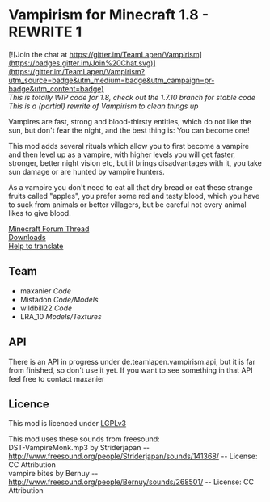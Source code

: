 Vampirism for Minecraft 1.8 - REWRITE 1
=========

[![Join the chat at https://gitter.im/TeamLapen/Vampirism](https://badges.gitter.im/Join%20Chat.svg)](https://gitter.im/TeamLapen/Vampirism?utm_source=badge&utm_medium=badge&utm_campaign=pr-badge&utm_content=badge)  
_This is totally WIP code for 1.8, check out the 1.7.10 branch for stable code_  
_This is a (partial) rewrite of Vampirism to clean things up_  

Vampires are fast, strong and blood-thirsty entities, which do not like the sun, but don't fear the night, and the best thing is: You can become one!

This mod adds several rituals which allow you to first become a vampire and then level up as a vampire, with higher levels you will get faster, stronger, better night vision etc, but it brings disadvantages with it, you take sun damage or are hunted by vampire hunters.

As a vampire you don't need to eat all that dry bread or eat these strange fruits called "apples", you prefer some red and tasty blood, which you have to suck from animals or better villagers, but be careful not every animal likes to give blood.

[Minecraft Forum Thread](http://www.minecraftforum.net/forums/mapping-and-modding/minecraft-mods/wip-mods/2364443-vampirism-become-a-vampire)  
[Downloads](http://minecraft.curseforge.com/mc-mods/233029-vampirism-become-a-vampire/files)  
[Help to translate](https://crowdin.com/project/vampirism)

## Team ##
- maxanier _Code_  
- Mistadon _Code/Models_  
- wildbill22 _Code_  
- LRA_10 _Models/Textures_


## API ##
There is an API in progress under de.teamlapen.vampirism.api, but it is far from finished, so don't use it yet.
If you want to see something in that API feel free to contact maxanier

## Licence ##
This mod is licenced under [LGPLv3](https://raw.githubusercontent.com/TeamLapen/Vampirism/master/LICENCE)

This mod uses these sounds from freesound:  
DST-VampireMonk.mp3 by Striderjapan -- http://www.freesound.org/people/Striderjapan/sounds/141368/ -- License: CC Attribution  
vampire bites by Bernuy -- http://www.freesound.org/people/Bernuy/sounds/268501/ -- License: CC Attribution  
